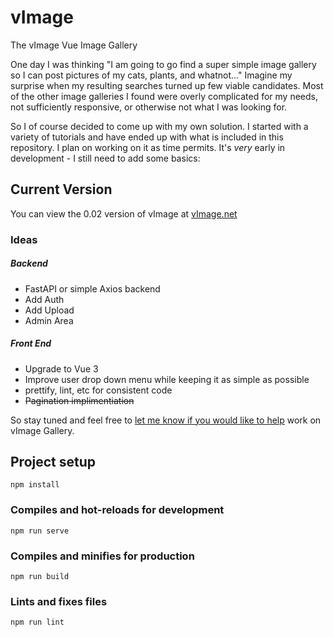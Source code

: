 # vImage
The vImage Vue Image Gallery

One day I was thinking "I am going to go find a super simple image gallery so I can post pictures of my cats, plants, and whatnot..."  Imagine my surprise when my resulting searches turned up few viable candidates.  Most of the other image galleries I found were overly complicated for my needs, not sufficiently responsive, or otherwise not what I was looking for.

So I of course decided to come up with my own solution.  I started with a variety of tutorials and have ended up with what is included in this repository.  I plan on working on it as time permits. It's *very* early in development - I still need to add some basics:

## Current Version
You can view the 0.02 version of vImage at [vImage.net](https://vimage.net/)

### Ideas

##### Backend
- FastAPI or simple Axios backend
- Add Auth
- Add Upload
- Admin Area

##### Front End
- Upgrade to Vue 3
- Improve user drop down menu while keeping it as simple as possible
- prettify, lint, etc for consistent code
- ~~Pagination implimentiation~~ 

So stay tuned and feel free to [let me know if you would like to help](https://twitter.com/aiggdev) work on vImage Gallery.

## Project setup
```
npm install
```

### Compiles and hot-reloads for development
```
npm run serve
```

### Compiles and minifies for production
```
npm run build
```

### Lints and fixes files
```
npm run lint
```
